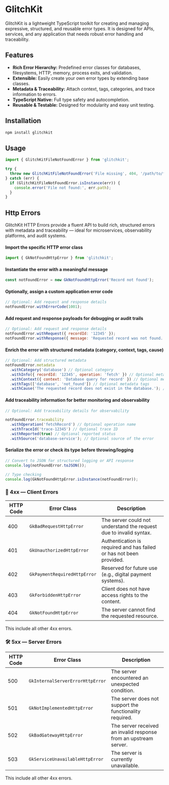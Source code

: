 # GlitchKit

GlitchKit is a lightweight TypeScript toolkit for creating and managing expressive, structured, and reusable error types. It is designed for APIs, services, and any application that needs robust error handling and traceability.

## Features

- **Rich Error Hierarchy:** Predefined error classes for databases, filesystems, HTTP, memory, process exits, and validation.
- **Extensible:** Easily create your own error types by extending base classes.
- **Metadata & Traceability:** Attach context, tags, categories, and trace information to errors.
- **TypeScript Native:** Full type safety and autocompletion.
- **Reusable & Testable:** Designed for modularity and easy unit testing.

## Installation

```sh
npm install glitchkit
```

## Usage

```javascript
import { GlitchKitFileNotFoundError } from 'glitchkit';

try {
  throw new GlitchKitFileNotFoundError('File missing', 404, '/path/to/file');
} catch (err) {
  if (GlitchKitFileNotFoundError.isInstance(err)) {
    console.error('File not found:', err.path);
  }
}
```

## Http Errors

GlitchKit HTTP Errors provide a fluent API to build rich, structured errors with metadata and traceability — ideal for microservices, observability platforms, and audit systems.

#### Import the specific HTTP error class

```javascript
import { GkNotFoundHttpError } from 'glitchkit';
```

#### Instantiate the error with a meaningful message

```javascript
const notFoundError = new GkNotFoundHttpError('Record not found');
```

#### Optionally, assign a custom application error code

```javascript
// Optional: Add request and response details
notFoundError.withErrorCode(1001);
```

#### Add request and response payloads for debugging or audit trails

```javascript
// Optional: Add request and response details
notFoundError.withRequest({ recordId: '12345' });
notFoundError.withResponse({ message: 'Requested record was not found.' });
```

#### Enrich the error with structured metadata (category, context, tags, cause)

```javascript
// Optional: Add structured metadata
notFoundError.metadata
  .withCategory('database') // Optional category
  .withInfo({ recordId: '12345', operation: 'fetch' }) // Optional metadata info
  .withContext({ context: 'Database query for record' }) // Optional metadata context
  .withTags(['database', 'not_found']) // Optional metadata tags
  .withCause('The requested record does not exist in the database.'); // Optional metadata cause
```

#### Add traceability information for better monitoring and observability

```javascript
// Optional: Add traceability details for observability

notFoundError.traceability
  .withOperation('fetchRecord') // Optional operation name
  .withTraceId('trace-12345') // Optional trace ID
  .withReported(true) // Optional reported status
  .withSource('database-service'); // Optional source of the error
```

#### Serialize the error or check its type before throwing/logging

```javascript
// Convert to JSON for structured logging or API response
console.log(notFoundError.toJSON());

// Type checking
console.log(GkNotFoundHttpError.isInstance(notFoundError));
```

### 🔄 4xx — Client Errors

| HTTP Code | Error Class                  | Description                                                         |
| --------- | ---------------------------- | ------------------------------------------------------------------- |
| 400       | `GkBadRequestHttpError`      | The server could not understand the request due to invalid syntax.  |
| 401       | `GkUnauthorizedHttpError`    | Authentication is required and has failed or has not been provided. |
| 402       | `GkPaymentRequiredHttpError` | Reserved for future use (e.g., digital payment systems).            |
| 403       | `GkForbiddenHttpError`       | Client does not have access rights to the content.                  |
| 404       | `GkNotFoundHttpError`        | The server cannot find the requested resource.                      |

This include all other 4xx errors.

### 🛠️ 5xx — Server Errors

| HTTP Code | Error Class                      | Description                                                      |
| --------- | -------------------------------- | ---------------------------------------------------------------- |
| 500       | `GkInternalServerErrorHttpError` | The server encountered an unexpected condition.                  |
| 501       | `GkNotImplementedHttpError`      | The server does not support the functionality required.          |
| 502       | `GkBadGatewayHttpError`          | The server received an invalid response from an upstream server. |
| 503       | `GkServiceUnavailableHttpError`  | The server is currently unavailable.                             |

This include all other 4xx errors.
